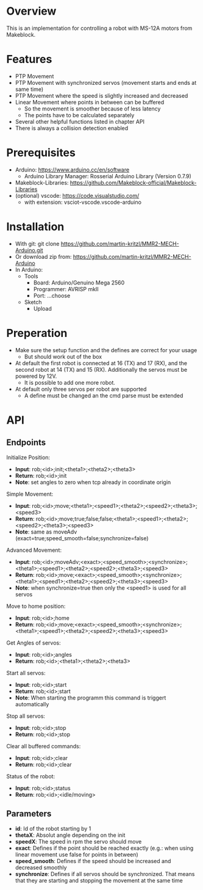 # Overview
This is an implementation for controlling a robot with MS-12A motors from Makeblock. 

# Features
* PTP Movement 
* PTP Movement with synchronized servos (movement starts and ends at same time)
* PTP Movement where the speed is slightly increased and decreased
* Linear Movement where points in between can be buffered
  * So the movement is smoother because of less latency
  * The points have to be calculated separately
* Several other helpful functions listed in chapter API
* There is always a collision detection enabled

# Prerequisites

* Arduino: https://www.arduino.cc/en/software
  * Arduino Library Manager: Rosserial Arduino Library (Version 0.7.9)
* Makeblock-Libraries: https://github.com/Makeblock-official/Makeblock-Libraries
* (optional) vscode: https://code.visualstudio.com/
  * with extension: vsciot-vscode.vscode-arduino

# Installation

* With git: git clone https://github.com/martin-kritzl/MMR2-MECH-Arduino.git
* Or download zip from: https://github.com/martin-kritzl/MMR2-MECH-Arduino
* In Arduino:
  * Tools
    * Board: Arduino/Genuino Mega 2560
    * Programmer: AVRISP mkII
    * Port: ...choose
  * Sketch
    * Upload

# Preperation

* Make sure the setup function and the defines are correct for your usage
  * But should work out of the box
* At default the first robot is connected at 16 (TX) and 17 (RX), and the second robot at 14 (TX) and 15 (RX). Additionally the servos must be powered by 12V.
  * It is possible to add one more robot.
* At default only three servos per robot are supported
  * A define must be changed an the cmd parse must be extended

# API

## Endpoints
Initialize Position:
* **Input**: rob;\<id>;init;\<theta1>;\<theta2>;\<theta3>
* **Return**: rob;\<id>;init
* **Note**: set angles to zero when tcp already in coordinate origin

Simple Movement:
* **Input**: rob;\<id>;move;\<theta1>;\<speed1>;\<theta2>;\<speed2>;\<theta3>;\<speed3>
* **Return**: rob;\<id>;move;true;false;false;\<theta1>;\<speed1>;\<theta2>;\<speed2>;\<theta3>;\<speed3>
* **Note**: same as moveAdv (exact=true;speed_smooth=false;synchronize=false)

Advanced Movement:
* **Input**: rob;\<id>;moveAdv;\<exact>;\<speed_smooth>;\<synchronize>;\<theta1>;\<speed1>;\<theta2>;\<speed2>;\<theta3>;\<speed3>
* **Return**: rob;\<id>;move;\<exact>;\<speed_smooth>;\<synchronize>;\<theta1>;\<speed1>;\<theta2>;\<speed2>;\<theta3>;\<speed3>
* **Note**: when synchronize=true then only the \<speed1> is used for all servos

Move to home position:
* **Input**: rob;\<id>;home
* **Return**: rob;\<id>;move;\<exact>;\<speed_smooth>;\<synchronize>;\<theta1>;\<speed1>;\<theta2>;\<speed2>;\<theta3>;\<speed3>

Get Angles of servos:
* **Input**: rob;\<id>;angles
* **Return**: rob;\<id>;\<theta1>;\<theta2>;\<theta3>

Start all servos:
* **Input**: rob;\<id>;start
* **Return**: rob;\<id>;start
* **Note**: When starting the programm this command is triggert automatically

Stop all servos:
* **Input**: rob;\<id>;stop
* **Return**: rob;\<id>;stop

Clear all buffered commands:
* **Input**: rob;\<id>;clear
* **Return**: rob;\<id>;clear

Status of the robot:
* **Input**: rob;\<id>;status
* **Return**: rob;\<id>;\<idle/moving>

## Parameters
* **id**: Id of the robot starting by 1
* **thetaX**: Absolut angle depending on the init
* **speedX**: The speed in rpm the servo should move
* **exact**: Defines if the point should be reached exactly (e.g.: when using linear movement use false for points in between)
* **speed_smooth**: Defines if the speed should be increased and decreased smoothly
* **synchronize**: Defines if all servos should be synchronized. That means that they are starting and stopping the movement at the same time